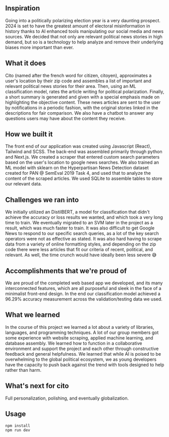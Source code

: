 ## Inspiration
Going into a politically polarizing election year is a very daunting prospect. 2024 is set to have the greatest amount of electoral misinformation in history thanks to AI enhanced tools manipulating our social media and news sources. We decided that not only are relevant political news stories in high demand, but so is a technology to help analyze and remove their underlying biases more important than ever.
## What it does
Cito (named after the french word for citizen, citoyen), approximates a user's location by their zip code and assembles a list of important and relevant political news stories for their area. Then, using an ML classification model, rates the article writing for political polarization. Finally, a short summary is generated and given with a special emphasis made on highlighting the objective content. These news articles are sent to the user by notifications in a periodic fashion, with the original stories linked in the descriptions for fair comparison. We also have a chatbot to answer any questions users may have about the content they receive. 
## How we built it
The front end of our application was created using Javascript (React), Tailwind and SCSS. The back-end was assembled primarily through python and Next.js. We created a scraper that entered custom search parameters based on the user's location to google news searches. We also trained an ML model with sklearn on the Hyperpartisan News Detection dataset created for PAN @ SemEval 2019 Task 4, and used that to analyze the content of the scraped articles. We used SQLite to assemble tables to store our relevant data. 
## Challenges we ran into
We initially utilized an DistilBERT, a model for classification that didn't achieve the accuracy or loss results we wanted, and which took a very long time to train. We eventually migrated to an SVM later in the project as a result, which was much faster to train. It was also difficult to get Google News to respond to our specific search queries, as a lot of the key search operators were not as effective as stated. It was also hard having to scrape data from a variety of online formatting styles, and depending on the zip code there were less articles that fit our criteria of recent, political, and relevant. As well, the time crunch would have ideally been less severe 😅
## Accomplishments that we're proud of
We are proud of the completed web based app we developed, and its many interconnected features, which are all purposeful and sleek in the face of a minimalist front-end design. In the end our classification model achieved a 96.29% accuracy measurement across the validation/testing data we used. 
## What we learned
In the course of this project we learned a lot about a variety of libraries, languages, and programming techniques. A lot of our group members got some experience with website scraping, applied machine learning, and database assembly. We learned how to function in a collaborative environment and support the project and each other through constructive feedback and general helpfulness. We learned that while AI is poised to be overwhelming to the global political ecosystem, we as young developers have the capacity to push back against the trend with tools designed to help rather than harm. 
## What's next for cito
Full personalization, polishing, and eventually globalization.


## Usage
```
npm install
npm run dev
```
